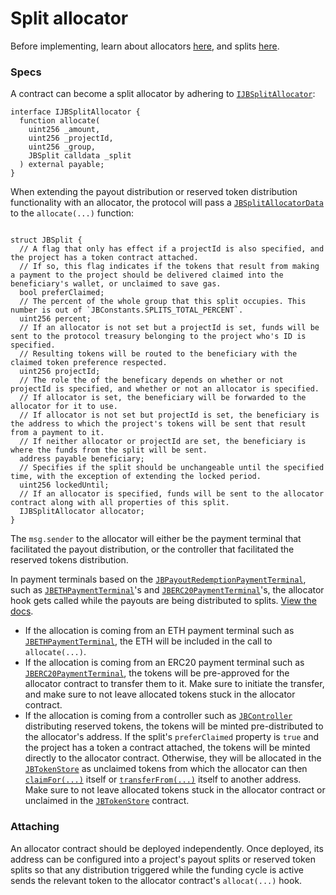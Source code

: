 # Split allocator

Before implementing, learn about allocators [here](../../learn/glossary/allocator.md), and splits [here](../../learn/glossary/splits.md).
### Specs

A contract can become a split allocator by adhering to [`IJBSplitAllocator`](../../api/interfaces/ijbsplitallocator.md):

```solidity
interface IJBSplitAllocator {
  function allocate(
    uint256 _amount,
    uint256 _projectId,
    uint256 _group,
    JBSplit calldata _split
  ) external payable;
}
```

When extending the payout distribution or reserved token distribution functionality with an allocator, the protocol will pass a [`JBSplitAllocatorData`](../../api/data-structures/jbsplitallocatordata.md) to the `allocate(...)` function:

```solidity
```

```solidity
struct JBSplit {
  // A flag that only has effect if a projectId is also specified, and the project has a token contract attached.
  // If so, this flag indicates if the tokens that result from making a payment to the project should be delivered claimed into the beneficiary's wallet, or unclaimed to save gas.
  bool preferClaimed;
  // The percent of the whole group that this split occupies. This number is out of `JBConstants.SPLITS_TOTAL_PERCENT`.
  uint256 percent;
  // If an allocator is not set but a projectId is set, funds will be sent to the protocol treasury belonging to the project who's ID is specified.
  // Resulting tokens will be routed to the beneficiary with the claimed token preference respected.
  uint256 projectId;
  // The role the of the beneficary depends on whether or not projectId is specified, and whether or not an allocator is specified.
  // If allocator is set, the beneficiary will be forwarded to the allocator for it to use.
  // If allocator is not set but projectId is set, the beneficiary is the address to which the project's tokens will be sent that result from a payment to it.
  // If neither allocator or projectId are set, the beneficiary is where the funds from the split will be sent.
  address payable beneficiary;
  // Specifies if the split should be unchangeable until the specified time, with the exception of extending the locked period.
  uint256 lockedUntil;
  // If an allocator is specified, funds will be sent to the allocator contract along with all properties of this split.
  IJBSplitAllocator allocator;
}
```

The `msg.sender` to the allocator will either be the payment terminal that facilitated the payout distribution, or the controller that facilitated the reserved tokens distribution.

In payment terminals based on the [`JBPayoutRedemptionPaymentTerminal`](../../api/contracts/or-abstract/jbpayoutredemptionpaymentterminal), such as [`JBETHPaymentTerminal`](../../api/contracts/or-payment-terminals/jbethpaymentterminal/)'s and [`JBERC20PaymentTerminal`](../../api/contracts/or-payment-terminals/jberc20paymentterminal/)'s, the allocator hook gets called while the payouts are being distributed to splits. [View the docs](../../api/contracts/or-abstract/jbpayoutredemptionpaymentterminal/write/_distributetopayoutsplitsof.md). 

* If the allocation is coming from an ETH payment terminal such as [`JBETHPaymentTerminal`](../../api/contracts/or-payment-terminals/jbethpaymentterminal/), the ETH will be included in the call to `allocate(...)`. 
* If the allocation is coming from an ERC20 payment terminal such as [`JBERC20PaymentTerminal`](../../api/contracts/or-payment-terminals/jberc20paymentterminal/), the tokens will be pre-approved for the allocator contract to transfer them to it. Make sure to initiate the transfer, and make sure to not leave allocated tokens stuck in the allocator contract.
* If the allocation is coming from a controller such as [`JBController`](../../api/contracts/or-controllers/jbcontroller/) distributing reserved tokens, the tokens will be minted pre-distributed to the allocator's address. If the split's `preferClaimed` property is `true` and the project has a token a contract attached, the tokens will be minted directly to the allocator contract. Otherwise, they will be allocated in the  [`JBTokenStore`](../../api/contracts/jbtokenstore/) as unclaimed tokens from which the allocator can then [`claimFor(...)`](../../api/contracts/jbtokenstore/write/claimfor.md) itself or [`transferFrom(...)`](../../api/contracts/jbtokenstore/write/transferfrom.md) itself to another address. Make sure to not leave allocated tokens stuck in the allocator contract or unclaimed in the [`JBTokenStore`](../../api/contracts/jbtokenstore/) contract.

### Attaching

An allocator contract should be deployed independently. Once deployed, its address can be configured into a project's payout splits or reserved token splits so that any distribution triggered while the funding cycle is active sends the relevant token to the allocator contract's `allocat(...)` hook. 